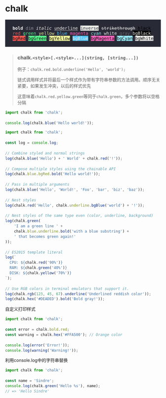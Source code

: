 # chalk

<img src="https://raw.githubusercontent.com/ilmangoi/imgRepo/main/img/screenshotfjskldjfalks;djfas.png" alt="screenshotfjskldjfalks;djfas" style="zoom: 67%;" />

> ### chalk.`<style>[.<style>...](string, [string...])`
>
> 例子：`chalk.red.bold.underline('Hello', 'world');`
>
> 链式调用样式并将最后一个样式作为带有字符串参数的方法调用。顺序无关紧要，如果发生冲突，以后的样式优先
>
> 这意味着`chalk.red.yellow.green`等同于`chalk.green`，多个参数将以空格分隔

```js
import chalk from 'chalk';

console.log(chalk.blue('Hello world!'));
```

```js
import chalk from 'chalk';

const log = console.log;

// Combine styled and normal strings
log(chalk.blue('Hello') + ' World' + chalk.red('!'));

// Compose multiple styles using the chainable API
log(chalk.blue.bgRed.bold('Hello world!'));

// Pass in multiple arguments
log(chalk.blue('Hello', 'World!', 'Foo', 'bar', 'biz', 'baz'));

// Nest styles
log(chalk.red('Hello', chalk.underline.bgBlue('world') + '!'));

// Nest styles of the same type even (color, underline, background)
log(chalk.green(
	'I am a green line ' +
	chalk.blue.underline.bold('with a blue substring') +
	' that becomes green again!'
));

// ES2015 template literal
log(`
  CPU: ${chalk.red('90%')}
  RAM: ${chalk.green('40%')}
  DISK: ${chalk.yellow('70%')}
`);

// Use RGB colors in terminal emulators that support it.
log(chalk.rgb(123, 45, 67).underline('Underlined reddish color'));
log(chalk.hex('#DEADED').bold('Bold gray!'));
```

自定义打印样式

```js
import chalk from 'chalk';

const error = chalk.bold.red;
const warning = chalk.hex('#FFA500'); // Orange color

console.log(error('Error!'));
console.log(warning('Warning!'));
```

利用console.log中的字符串替换

```js
import chalk from 'chalk';

const name = 'Sindre';
console.log(chalk.green('Hello %s'), name);
// => 'Hello Sindre'
```

